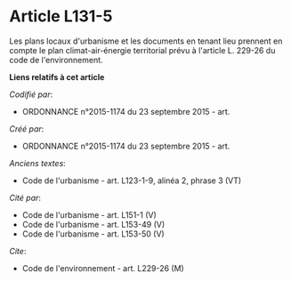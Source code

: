 # Article L131-5

Les plans locaux d'urbanisme et les documents en tenant lieu prennent en compte le plan climat-air-énergie territorial prévu
à l'article L. 229-26 du code de l'environnement.

**Liens relatifs à cet article**

_Codifié par_:

  - ORDONNANCE n°2015-1174 du 23 septembre 2015 - art.

_Créé par_:

  - ORDONNANCE n°2015-1174 du 23 septembre 2015 - art.

_Anciens textes_:

  - Code de l'urbanisme - art. L123-1-9, alinéa 2, phrase 3 (VT)

_Cité par_:

  - Code de l'urbanisme - art. L151-1 (V)
  - Code de l'urbanisme - art. L153-49 (V)
  - Code de l'urbanisme - art. L153-50 (V)

_Cite_:

  - Code de l'environnement - art. L229-26 (M)
